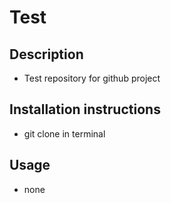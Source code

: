 # Test

## Description
* Test repository for github project

## Installation instructions
* git clone <ssh> in terminal

## Usage
* none

